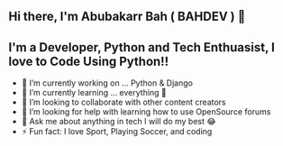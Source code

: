 ## Hi there, I'm Abubakarr Bah ( BAHDEV ) 👋
## I'm a Developer, Python and Tech Enthuasist, I love to Code Using Python!!
- 🔭 I’m currently working on ... Python & Django
- 🌱 I’m currently learning ... everything 🤣
- 👯 I’m looking to collaborate with other content creators
- 🤔 I’m looking for help with learning how to use OpenSource forums
- 💬 Ask me about anything in tech I will do my best 😂
- ⚡ Fun fact: I love Sport, Playing Soccer, and coding

<!---
BAHDEV/BAHDEV is a ✨ special ✨ repository because its `README.md` (this file) appears on your GitHub profile.
You can click the Preview link to take a look at your changes.
--->

